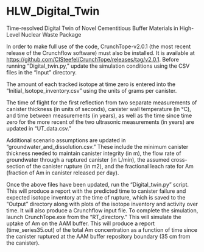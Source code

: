 # HLW_Digital_Twin
Time-resolved Digital Twin of Novel Cementitious Buffer Materials in High-Level Nuclear Waste Package

In order to make full use of the code, CrunchTope-v2.0.1 (the most recent release of the Crunchflow software) must also be installed. It is available at https://github.com/CISteefel/CrunchTope/releases/tag/v2.0.1.
Before running “Digital_twin.py,” update the simulation conditions using the CSV files in the “Input” directory.

The amount of each tracked isotope at time zero is entered into the “Initial_Isotope_inventory.csv” using the units of grams per canister.

The time of flight for the first reflection from two separate measurements of canister thickness (in units of seconds), canister wall temperature (in °C), and time between measurements (in years), as well as the time since time zero for the more recent of the two ultrasonic measurements (in years) are updated in “UT_data.csv.” 

Additional scenario assumptions are updated in “groundwater_and_dissolution.csv.” These include the minimum canister thickness needed to maintain canister integrity (in m), the flow rate of groundwater through a ruptured canister (in L/min), the assumed cross-section of the canister rupture (in m2), and the fractional leach rate for Am (fraction of Am in canister released per day).

Once the above files have been updated, run the “Digital_twin.py” script. This will produce a report with the predicted time to canister failure and expected isotope inventory at the time of rupture, which is saved to the “Output” directory along with plots of the isotope inventory and activity over time. It will also produce a Crunchflow input file. To complete the simulation, launch CrunchTope.exe from the “RT_directory.” This will simulate the uptake of Am on the AAM buffer. This will produce a report (time_series35.out) of the total Am concentration as a function of time since the canister ruptured at the AAM buffer repository boundary (35 cm from the canister).
